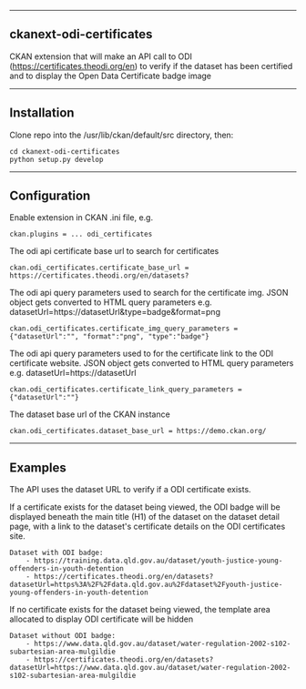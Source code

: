 --------------------------
ckanext-odi-certificates
--------------------------

CKAN extension that will make an API call to ODI (https://certificates.theodi.org/en) to verify if the dataset has been certified and to display the Open Data Certificate badge image


------------
Installation
------------

Clone repo into the /usr/lib/ckan/default/src directory, then:

    cd ckanext-odi-certificates
    python setup.py develop


---------------
Configuration
---------------

Enable extension in CKAN .ini file, e.g.
    
    ckan.plugins = ... odi_certificates

The odi api certificate base url to search for certificates
    
    ckan.odi_certificates.certificate_base_url = https://certificates.theodi.org/en/datasets?

The odi api query parameters used to search for the certificate img. JSON object gets converted to HTML query parameters e.g. datasetUrl=https://datasetUrl&type=badge&format=png
    
    ckan.odi_certificates.certificate_img_query_parameters = {"datasetUrl":"", "format":"png", "type":"badge"}

The odi api query parameters used to for the certificate link to the ODI certificate website. JSON object gets converted to HTML query parameters e.g. datasetUrl=https://datasetUrl
    
    ckan.odi_certificates.certificate_link_query_parameters = {"datasetUrl":""}

The dataset base url of the CKAN instance
    
    ckan.odi_certificates.dataset_base_url = https://demo.ckan.org/



---------------
Examples
---------------

The API uses the dataset URL to verify if a ODI certificate exists.

If a certificate exists for the dataset being viewed, the ODI badge will be displayed beneath the main title (H1) of the dataset on the dataset detail page, with a link to the dataset's certificate details on the ODI certificates site.
    
    Dataset with ODI badge: 
        - https://training.data.qld.gov.au/dataset/youth-justice-young-offenders-in-youth-detention
        - https://certificates.theodi.org/en/datasets?datasetUrl=https%3A%2F%2Fdata.qld.gov.au%2Fdataset%2Fyouth-justice-young-offenders-in-youth-detention

If no certificate exists for the dataset being viewed, the template area allocated to display ODI certificate will be hidden
    
    Dataset without ODI badge: 
        - https://www.data.qld.gov.au/dataset/water-regulation-2002-s102-subartesian-area-mulgildie
        - https://certificates.theodi.org/en/datasets?datasetUrl=https://www.data.qld.gov.au/dataset/water-regulation-2002-s102-subartesian-area-mulgildie



